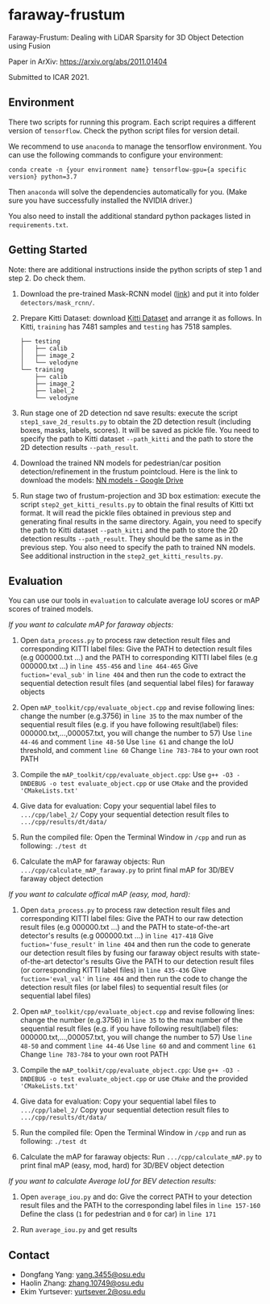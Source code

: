 # faraway-frustum
Faraway-Frustum: Dealing with LiDAR Sparsity for 3D Object Detection using Fusion

Paper in ArXiv: https://arxiv.org/abs/2011.01404

Submitted to ICAR 2021.

## Environment
There two scripts for running this program. Each script requires a different version of `tensorflow`. Check the python script files for version detail. 

We recommend to use `anaconda` to manage the tensorflow environment. You can use the following commands to configure your environment:
```shell
conda create -n {your environment name} tensorflow-gpu={a specific version} python=3.7
```
Then `anaconda` will solve the dependencies automatically for you. (Make sure you have successfully installed the NVIDIA driver.)

You also need to install the additional standard python packages listed in `requirements.txt`.

## Getting Started

Note: there are additional instructions inside the python scripts of step 1 and step 2. Do check them. 

1. Download the pre-trained Mask-RCNN model 
([link](https://drive.google.com/file/d/1QsfRE5NV6a9aCs6SG0LEklmOS9at2EFK/view?usp=sharing)) 
and put it into folder `detectors/mask_rcnn/`.

2. Prepare Kitti Dataset: download [Kitti Dataset](http://www.cvlibs.net/datasets/kitti/) and arrange it as follows.
   In Kitti, `training` has 7481 samples and `testing` has 7518 samples.
    ```shell script
    ├── testing
    │   ├── calib
    │   ├── image_2
    │   └── velodyne
    └── training
        ├── calib
        ├── image_2
        ├── label_2
        └── velodyne
    ```


3. Run stage one of 2D detection nd save results: execute the script `step1_save_2d_results.py` to obtain 
the 2D detection result (including boxes, masks, labels, scores). It will be saved as pickle file.
You need to specify the path to Kitti dataset `--path_kitti` and the path to store the 2D detection results 
`--path_result`.

4. Download the trained NN models for pedestrian/car position detection/refinement in the frustum pointcloud.
Here is the link to download the models: [NN models - Google Drive](https://drive.google.com/file/d/1_BdfX87hUUXLlytWfNxYeOD-qpmGvZmc/view?usp=sharing)

5. Run stage two of frustum-projection and 3D box estimation: execute the script `step2_get_kitti_results.py` 
to obtain the final results of Kitti txt format. It will read the pickle files obtained in previous step and 
generating final results in the same directory. Again, you need to specify the path to Kitti dataset `--path_kitti` 
and the path to store the 2D detection results `--path_result`. They should be the same as in the previous 
step. You also need to specify the path to trained NN models. See additional instruction in the `step2_get_kitti_results.py`.

## Evaluation

You can use our tools in `evaluation` to calculate average IoU scores or mAP scores of trained models.

*If you want to calculate mAP for faraway objects:*

1. Open `data_process.py` to process raw detection result files and corresponding KITTI label files: 
   Give the PATH to detection result files (e.g 000000.txt ...) and the PATH to corresponding KITTI label files (e.g 000000.txt ...) in `line 455-456` and `line 464-465`
   Give `fuction='eval_sub'` in `line 404` and then run the code to extract the sequential detection result files (and sequential label files) for faraway objects

2. Open `mAP_toolkit/cpp/evaluate_object.cpp` and revise following lines:
   change the number (e.g.3756) in `line 35` to the max number of the sequential result files (e.g. if you have following result(label) files: 000000.txt,...,000057.txt, you will change the number to 57)
   Use `line 44-46` and comment `line 48-50`
   Use `line 61` and change the IoU threshold, and comment `line 60`
   Change `line 783-784` to your own root PATH

3. Compile the `mAP_toolkit/cpp/evaluate_object.cpp`: 
   Use `g++ -O3 -DNDEBUG -o test evaluate_object.cpp` or use `CMake` and the provided `'CMakeLists.txt'`

4. Give data for evaluation:
   Copy your sequential label files to `.../cpp/label_2/`
   Copy your sequential detection result files to `.../cpp/results/dt/data/`

5. Run the compiled file:
   Open the Terminal Window in `/cpp` and run as following: `./test dt`

6. Calculate the mAP for faraway objects:
   Run `.../cpp/calculate_mAP_faraway.py` to print final mAP for 3D/BEV faraway object detection

*If you want to calculate offical mAP (easy, mod, hard):*

1. Open `data_process.py` to process raw detection result files and corresponding KITTI label files:
   Give the PATH to our raw detection result files (e.g 000000.txt ...) and the PATH to state-of-the-art detector's results (e.g 000000.txt ...) in `line 417-418`
   Give `fuction='fuse_result'` in `line 404`  and then run the code to generate our detection result files by fusing our faraway object results with state-of-the-art detector's results
   Give the PATH to our detection result files (or corresponding KITTI label files) in `line 435-436`
   Give `fuction='eval_val'` in `line 404` and then run the code to change the detection result files (or label files) to sequential result files (or sequential label files)

2. Open `mAP_toolkit/cpp/evaluate_object.cpp` and revise following lines:
   change the number (e.g.3756) in `line 35` to the max number of the sequential result files (e.g. if you have following result(label) files: 000000.txt,...,000057.txt, you will change the number to 57)
   Use `line 48-50` and comment `line 44-46`
   Use `line 60` and and comment `line 61`
   Change `line 783-784` to your own root PATH

3. Compile the `mAP_toolkit/cpp/evaluate_object.cpp`: 
   Use `g++ -O3 -DNDEBUG -o test evaluate_object.cpp` or use `CMake` and the provided `'CMakeLists.txt'`

4. Give data for evaluation:
   Copy your sequential label files to `.../cpp/label_2/`
   Copy your sequential detection result files to `.../cpp/results/dt/data/`

5. Run the compiled file:
   Open the Terminal Window in `/cpp` and run as following: `./test dt`

6. Calculate the mAP for faraway objects:
   Run `.../cpp/calculate_mAP.py` to print final mAP (easy, mod, hard) for 3D/BEV object detection

*If you want to calculate Average IoU for BEV detection results:*

1. Open `average_iou.py` and do:
   Give the correct PATH to your detection result files and the PATH to the corresponding label files in `line 157-160`
   Define the class (`1` for pedestrian and `0` for car) in `line 171`

2. Run `average_iou.py` and get results

## Contact

- Dongfang Yang: yang.3455@osu.edu
- Haolin Zhang: zhang.10749@osu.edu
- Ekim Yurtsever: yurtsever.2@osu.edu
